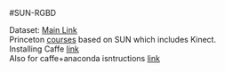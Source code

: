 #SUN-RGBD

Dataset: [Main Link](http://rgbd.cs.princeton.edu/)  
Princeton [courses](http://3dvision.princeton.edu/courses.html) based on SUN which includes Kinect.  
Installing Caffe [link](http://caffe.berkeleyvision.org/install_apt.html)  
Also for caffe+anaconda isntructions [link](https://gist.github.com/FrancoisPl/e7375c3a08c1b73d5547709e97405253)  


